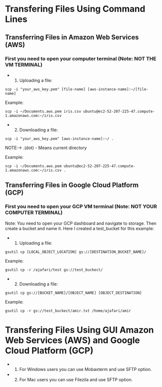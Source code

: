 # Transfering Files Using Command Lines

## Transferring Files in Amazon Web Services (AWS)


### First you need to open your computer terminal (Note: NOT THE VM TERMINAL)

* 1. Uploading a file:
```
scp -i "your_aws_key.pem" [file-name] [aws-instance-name]:~/[file-name]
```

Example:
```
scp -i ~/Documents.aws.pem iris.csv ubuntu@ec2-52-207-225-47.compute-1.amazonaws.com:~/iris.csv
```
* 2. Downloading a file:
```
scp -i "your_aws_key.pem" [aws-instance-name]:~/ .
```
NOTE:->  .(dot) - Means current directory

Example:
```
scp -i ~/Documents.aws.pem ubuntu@ec2-52-207-225-47.compute-1.amazonaws.com:~/iris.csv .
```


## Transferring Files in Google Cloud Platform (GCP)


### First you need to open your GCP VM terminal (Note: NOT YOUR COMPUTER TERMINAL)
Note: You need to open your GCP dashboard and navigate to storage. Then create a bucket and name it. Here I created a test_bucket for this example:

* 1. Uploading a file:
```
gsutil cp [LOCAL_OBJECT_LOCATION] gs://[DESTINATION_BUCKET_NAME]/
```

Example:
```
gsutil cp -r /ajafari/test gs://test_buckect/
```
* 2. Downloading a file:
```
gsutil cp gs://[BUCKET_NAME]/[OBJECT_NAME] [OBJECT_DESTINATION]
```

Example:
```
gsutil cp -r gs://test_buckect/amir.txt /home/ajafari/amir

```
# Transfering Files Using GUI Amazon Web Services (AWS) and Google Cloud Platform (GCP)


* 1. For Windows users you can use Mobaxterm and use SFTP option.
* 2. For Mac users you can use Filezila and use SFTP option.



